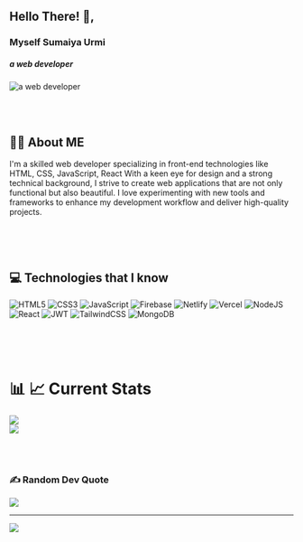 ## Hello There! 👋,
 ### Myself Sumaiya Urmi
##### a web developer
![a web developer](https://i.postimg.cc/mkRthBwB/1.png)

<br/>
<br/>

## 👩‍🎓 About ME

 I'm a skilled web developer specializing in front-end technologies like HTML, CSS, JavaScript, React With a keen eye for design and a strong technical background, I strive to create web applications that are not only functional but also beautiful. I love experimenting with new tools and frameworks to enhance my development workflow and deliver high-quality projects.

<br/>
<br/>
<br/>


## 💻 Technologies that I know

![HTML5](https://img.shields.io/badge/html5-%23E34F26.svg?style=for-the-badge&logo=html5&logoColor=white) ![CSS3](https://img.shields.io/badge/css3-%231572B6.svg?style=for-the-badge&logo=css3&logoColor=white) ![JavaScript](https://img.shields.io/badge/javascript-%23323330.svg?style=for-the-badge&logo=javascript&logoColor=%23F7DF1E) ![Firebase](https://img.shields.io/badge/firebase-%23039BE5.svg?style=for-the-badge&logo=firebase) ![Netlify](https://img.shields.io/badge/netlify-%23000000.svg?style=for-the-badge&logo=netlify&logoColor=#00C7B7) ![Vercel](https://img.shields.io/badge/vercel-%23000000.svg?style=for-the-badge&logo=vercel&logoColor=white) ![NodeJS](https://img.shields.io/badge/node.js-6DA55F?style=for-the-badge&logo=node.js&logoColor=white) ![React](https://img.shields.io/badge/react-%2320232a.svg?style=for-the-badge&logo=react&logoColor=%2361DAFB) ![JWT](https://img.shields.io/badge/JWT-black?style=for-the-badge&logo=JSON%20web%20tokens) ![TailwindCSS](https://img.shields.io/badge/tailwindcss-%2338B2AC.svg?style=for-the-badge&logo=tailwind-css&logoColor=white) ![MongoDB](https://img.shields.io/badge/MongoDB-%234ea94b.svg?style=for-the-badge&logo=mongodb&logoColor=white)


<br/>
<br/>
<br/>


# 📊 📈 Current Stats
![](https://github-readme-streak-stats.herokuapp.com/?user=sumaiyaurmi&theme=blue_navy&hide_border=false)
<br/>
           ![](https://github-readme-stats.vercel.app/api/top-langs/?username=sumaiyaurmi&theme=blue_navy&hide_border=false&include_all_commits=false&count_private=false&layout=compact)


<br/>
<br/>





### ✍️ Random Dev Quote
![](https://quotes-github-readme.vercel.app/api?type=horizontal&theme=radical)

---
[![](https://visitcount.itsvg.in/api?id=sumaiyaurmi&icon=0&color=0)](https://visitcount.itsvg.in)

